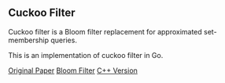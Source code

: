 Cuckoo Filter
-----

Cuckoo filter is a Bloom filter replacement for approximated set-membership queries.

This is an implementation of cuckoo filter in Go.

[Original Paper](http://www.cs.cmu.edu/~binfan/papers/conext14_cuckoofilter.pdf)
[Bloom Filter](https://en.wikipedia.org/wiki/Bloom_filter)
[C++ Version](https://github.com/efficient/cuckoofilter)

